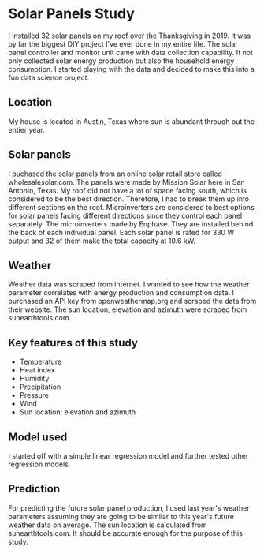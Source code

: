# Solar Panels Study
I installed 32 solar panels on my roof over the Thanksgiving in 2019. It was by far the biggest DIY project I've ever done in my entire life. 
The solar panel controller and monitor unit came with data collection capability. It not only collected solar energy production but also 
the household energy consumption. I started playing with the data and decided to make this into a fun data science project.

## Location
My house is located in Austin, Texas where sun is abundant through out the entier year. 

## Solar panels 
I puchased the solar panels from an online solar retail store called wholesalesolar.com. The panels were made by Mission Solar here in San Antonio, Texas. My roof did not have a lot of space facing south, which is considered to be the best direction. Therefore, I had to break them up into different sections on the roof. Microinverters are considered to best options for solar panels facing different directions since they control each panel separately. 
The microinverters made by Enphase. They are installed behind the back of each individual panel. 
Each solar panel is rated for 330 W output and 32 of them make the total capacity at 10.6 kW. 

## Weather
Weather data was scraped from internet. I wanted to see how the weather parameter correlates with energy production and consumption data. I purchased an API key from openweathermap.org and scraped the data from their website. The sun location, elevation and azimuth were scraped from sunearthtools.com.

## Key features of this study
- Temperature
- Heat index
- Humidity
- Precipitation
- Pressure
- Wind
- Sun location: elevation and azimuth

## Model used
I started off with a simple linear regression model and further tested other regression models.

## Prediction
For predicting the future solar panel production, I used last year's weather parameters assuming they are going to be similar to this year's future weather data on average. The sun location is calculated from sunearthtools.com. It should be accurate enough for the purpose of this study. 
